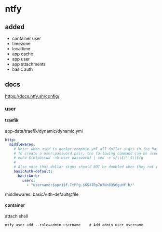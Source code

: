 # ntfy

## added

- container user
- timezone
- localtime
- app cache
- app user
- app attachments
- basic auth

## docs

<https://docs.ntfy.sh/config/>

### user

#### traefik

app-data/traefik/dynamic/dynamic.yml

```yml
http:
  middlewares:
    # Note: when used in docker-compose.yml all dollar signs in the hash need to be doubled for escaping.
    # To create a user:password pair, the following command can be used:
    # echo $(htpasswd -nb user password) | sed -e s/\\$/\\$\\$/g
    #
    # Also note that dollar signs should NOT be doubled when they not evaluated (e.g. Ansible docker_container module).
    basicAuth-default:
      basicAuth:
        users:
          - "username:$apr1$f.TtPFg.$KS4TRp7n7Nn8Q56guHf.h/"
```
middlewares: basicAuth-default@file

#### container

attach shell

```
ntfy user add --role=admin username    # Add admin user username
```

